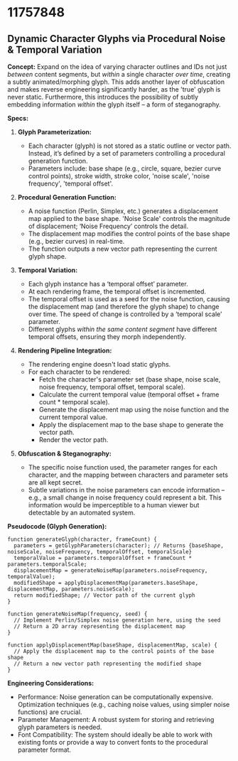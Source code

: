 # 11757848

## Dynamic Character Glyphs via Procedural Noise & Temporal Variation

**Concept:** Expand on the idea of varying character outlines and IDs not just *between* content segments, but *within* a single character *over time*, creating a subtly animated/morphing glyph.  This adds another layer of obfuscation and makes reverse engineering significantly harder, as the 'true' glyph is never static.  Furthermore, this introduces the possibility of subtly embedding information *within* the glyph itself – a form of steganography.

**Specs:**

1.  **Glyph Parameterization:**
    *   Each character (glyph) is not stored as a static outline or vector path. Instead, it’s defined by a set of parameters controlling a procedural generation function.
    *   Parameters include: base shape (e.g., circle, square, bezier curve control points), stroke width, stroke color,  'noise scale', 'noise frequency', 'temporal offset'.

2.  **Procedural Generation Function:**
    *   A noise function (Perlin, Simplex, etc.) generates a displacement map applied to the base shape.  'Noise Scale' controls the magnitude of displacement; ‘Noise Frequency’ controls the detail.
    *   The displacement map modifies the control points of the base shape (e.g., bezier curves) in real-time.
    *   The function outputs a new vector path representing the current glyph shape.

3.  **Temporal Variation:**
    *   Each glyph instance has a ‘temporal offset’ parameter.
    *   At each rendering frame, the temporal offset is incremented.
    *   The temporal offset is used as a seed for the noise function, causing the displacement map (and therefore the glyph shape) to change over time.  The speed of change is controlled by a ‘temporal scale’ parameter.
    *   Different glyphs *within the same content segment* have different temporal offsets, ensuring they morph independently.

4.  **Rendering Pipeline Integration:**
    *   The rendering engine doesn't load static glyphs.
    *   For each character to be rendered:
        *   Fetch the character's parameter set (base shape, noise scale, noise frequency, temporal offset, temporal scale).
        *   Calculate the current temporal value (temporal offset + frame count * temporal scale).
        *   Generate the displacement map using the noise function and the current temporal value.
        *   Apply the displacement map to the base shape to generate the vector path.
        *   Render the vector path.

5.  **Obfuscation & Steganography:**
    *   The specific noise function used, the parameter ranges for each character, and the mapping between characters and parameter sets are all kept secret.
    *   Subtle variations in the noise parameters can encode information – e.g., a small change in noise frequency could represent a bit.  This information would be imperceptible to a human viewer but detectable by an automated system.

**Pseudocode (Glyph Generation):**

```
function generateGlyph(character, frameCount) {
  parameters = getGlyphParameters(character); // Returns {baseShape, noiseScale, noiseFrequency, temporalOffset, temporalScale}
  temporalValue = parameters.temporalOffset + frameCount * parameters.temporalScale;
  displacementMap = generateNoiseMap(parameters.noiseFrequency, temporalValue);
  modifiedShape = applyDisplacementMap(parameters.baseShape, displacementMap, parameters.noiseScale);
  return modifiedShape; // Vector path of the current glyph
}

function generateNoiseMap(frequency, seed) {
  // Implement Perlin/Simplex noise generation here, using the seed
  // Return a 2D array representing the displacement map
}

function applyDisplacementMap(baseShape, displacementMap, scale) {
  // Apply the displacement map to the control points of the base shape
  // Return a new vector path representing the modified shape
}
```

**Engineering Considerations:**

*   Performance:  Noise generation can be computationally expensive.  Optimization techniques (e.g., caching noise values, using simpler noise functions) are crucial.
*   Parameter Management:  A robust system for storing and retrieving glyph parameters is needed.
*   Font Compatibility: The system should ideally be able to work with existing fonts or provide a way to convert fonts to the procedural parameter format.